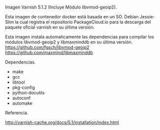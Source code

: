 Imagen Varnish 5.1.2 (Incluye Módulo libvmod-geoip2).

Esta imagen de contenedor docker está basada en un SO. Debian Jessie-Slim
la cual registra el repositorio PackageCloud.io para la descarga del paquete 
oficial varnish en su última versión.

Esta imagen instala automaticamente las dependencias para compilar los módulos
libvmod-geoip2 y libmaxminddb  en su última versión.
https://github.com/fgsch/libvmod-geoip2
https://github.com/maxmind/libmaxminddb

Dependencias.
- make
- gcc
- libtool
- pkg-config
- python-docutils
- autoconf
- automake

Referencia.

http://varnish-cache.org/docs/5.1/installation/index.html
